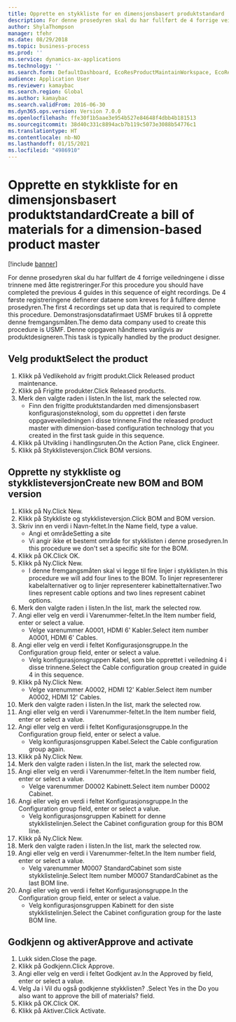 ```yaml
---
title: Opprette en stykkliste for en dimensjonsbasert produktstandard
description: For denne prosedyren skal du har fullført de 4 forrige veiledningene i disse trinnene med åtte registreringer.
author: ShylaThompson
manager: tfehr
ms.date: 08/29/2018
ms.topic: business-process
ms.prod: ''
ms.service: dynamics-ax-applications
ms.technology: ''
ms.search.form: DefaultDashboard, EcoResProductMaintainWorkspace, EcoResProductOpenCasesFormPart, EcoResProductDetailsExtended, BOMConsistOf, BOMTable, InventItemIdLookupSimple, HcmWorkerLookUp
audience: Application User
ms.reviewer: kamaybac
ms.search.region: Global
ms.author: kamaybac
ms.search.validFrom: 2016-06-30
ms.dyn365.ops.version: Version 7.0.0
ms.openlocfilehash: ffe30f1b5aae3e954b527e84648f4dbb4b181513
ms.sourcegitcommit: 38d40c331c8894acb7b119c5073e3088b54776c1
ms.translationtype: HT
ms.contentlocale: nb-NO
ms.lasthandoff: 01/15/2021
ms.locfileid: "4986910"
---
```

# <a name="create-a-bill-of-materials-for-a-dimension-based-product-master"></a><span data-ttu-id="29b47-103">Opprette en stykkliste for en dimensjonsbasert produktstandard</span><span class="sxs-lookup"><span data-stu-id="29b47-103">Create a bill of materials for a dimension-based product master</span></span>

[!include [banner](../../includes/banner.md)]

<span data-ttu-id="29b47-104">For denne prosedyren skal du har fullført de 4 forrige veiledningene i disse trinnene med åtte registreringer.</span><span class="sxs-lookup"><span data-stu-id="29b47-104">For this procedure you should have completed the previous 4 guides in this sequence of eight recordings.</span></span> <span data-ttu-id="29b47-105">De 4 første registreringene definerer dataene som kreves for å fullføre denne prosedyren.</span><span class="sxs-lookup"><span data-stu-id="29b47-105">The first 4 recordings set up data that is required to complete this procedure.</span></span> <span data-ttu-id="29b47-106">Demonstrasjonsdatafirmaet USMF brukes til å opprette denne fremgangsmåten.</span><span class="sxs-lookup"><span data-stu-id="29b47-106">The demo data company used to create this procedure is USMF.</span></span> <span data-ttu-id="29b47-107">Denne oppgaven håndteres vanligvis av produktdesigneren.</span><span class="sxs-lookup"><span data-stu-id="29b47-107">This task is typically handled by the product designer.</span></span>


## <a name="select-the-product"></a><span data-ttu-id="29b47-108">Velg produkt</span><span class="sxs-lookup"><span data-stu-id="29b47-108">Select the product</span></span>
1. <span data-ttu-id="29b47-109">Klikk på Vedlikehold av frigitt produkt.</span><span class="sxs-lookup"><span data-stu-id="29b47-109">Click Released product maintenance.</span></span>
2. <span data-ttu-id="29b47-110">Klikk på Frigitte produkter.</span><span class="sxs-lookup"><span data-stu-id="29b47-110">Click Released products.</span></span>
3. <span data-ttu-id="29b47-111">Merk den valgte raden i listen.</span><span class="sxs-lookup"><span data-stu-id="29b47-111">In the list, mark the selected row.</span></span>
    * <span data-ttu-id="29b47-112">Finn den frigitte produktstandarden med dimensjonsbasert konfigurasjonsteknologi, som du opprettet i den første oppgaveveiledningen i disse trinnene.</span><span class="sxs-lookup"><span data-stu-id="29b47-112">Find the released product master with dimension-based configuration technology that you created in the first task guide in this sequence.</span></span>  
4. <span data-ttu-id="29b47-113">Klikk på Utvikling i handlingsruten.</span><span class="sxs-lookup"><span data-stu-id="29b47-113">On the Action Pane, click Engineer.</span></span>
5. <span data-ttu-id="29b47-114">Klikk på Stykklisteversjon.</span><span class="sxs-lookup"><span data-stu-id="29b47-114">Click BOM versions.</span></span>

## <a name="create-new-bom-and-bom-version"></a><span data-ttu-id="29b47-115">Opprette ny stykkliste og stykklisteversjon</span><span class="sxs-lookup"><span data-stu-id="29b47-115">Create new BOM and BOM version</span></span>
1. <span data-ttu-id="29b47-116">Klikk på Ny.</span><span class="sxs-lookup"><span data-stu-id="29b47-116">Click New.</span></span>
2. <span data-ttu-id="29b47-117">Klikk på Stykkliste og stykklisteversjon.</span><span class="sxs-lookup"><span data-stu-id="29b47-117">Click BOM and BOM version.</span></span>
3. <span data-ttu-id="29b47-118">Skriv inn en verdi i Navn-feltet.</span><span class="sxs-lookup"><span data-stu-id="29b47-118">In the Name field, type a value.</span></span>
    * <span data-ttu-id="29b47-119">Angi et område</span><span class="sxs-lookup"><span data-stu-id="29b47-119">Setting a site</span></span>  
    * <span data-ttu-id="29b47-120">Vi angir ikke et bestemt område for stykklisten i denne prosedyren.</span><span class="sxs-lookup"><span data-stu-id="29b47-120">In this procedure we don't set a specific site for the BOM.</span></span>  
4. <span data-ttu-id="29b47-121">Klikk på OK.</span><span class="sxs-lookup"><span data-stu-id="29b47-121">Click OK.</span></span>
5. <span data-ttu-id="29b47-122">Klikk på Ny.</span><span class="sxs-lookup"><span data-stu-id="29b47-122">Click New.</span></span>
    * <span data-ttu-id="29b47-123">I denne fremgangsmåten skal vi legge til fire linjer i stykklisten.</span><span class="sxs-lookup"><span data-stu-id="29b47-123">In this procedure we will add four lines to the BOM.</span></span> <span data-ttu-id="29b47-124">To linjer representerer kabelalternativer og to linjer representerer kabinettalternativer.</span><span class="sxs-lookup"><span data-stu-id="29b47-124">Two lines represent cable options and two lines represent cabinet options.</span></span>  
6. <span data-ttu-id="29b47-125">Merk den valgte raden i listen.</span><span class="sxs-lookup"><span data-stu-id="29b47-125">In the list, mark the selected row.</span></span>
7. <span data-ttu-id="29b47-126">Angi eller velg en verdi i Varenummer-feltet.</span><span class="sxs-lookup"><span data-stu-id="29b47-126">In the Item number field, enter or select a value.</span></span>
    * <span data-ttu-id="29b47-127">Velge varenummer A0001, HDMI 6' Kabler.</span><span class="sxs-lookup"><span data-stu-id="29b47-127">Select item number A0001, HDMI 6' Cables.</span></span>  
8. <span data-ttu-id="29b47-128">Angi eller velg en verdi i feltet Konfigurasjonsgruppe.</span><span class="sxs-lookup"><span data-stu-id="29b47-128">In the Configuration group field, enter or select a value.</span></span>
    * <span data-ttu-id="29b47-129">Velg konfigurasjonsgruppen Kabel, som ble opprettet i veiledning 4 i disse trinnene.</span><span class="sxs-lookup"><span data-stu-id="29b47-129">Select the Cable configuration group created in guide 4 in this sequence.</span></span>  
9. <span data-ttu-id="29b47-130">Klikk på Ny.</span><span class="sxs-lookup"><span data-stu-id="29b47-130">Click New.</span></span>
    * <span data-ttu-id="29b47-131">Velge varenummer A0002, HDMI 12' Kabler.</span><span class="sxs-lookup"><span data-stu-id="29b47-131">Select item number A0002, HDMI 12' Cables.</span></span>  
10. <span data-ttu-id="29b47-132">Merk den valgte raden i listen.</span><span class="sxs-lookup"><span data-stu-id="29b47-132">In the list, mark the selected row.</span></span>
11. <span data-ttu-id="29b47-133">Angi eller velg en verdi i Varenummer-feltet.</span><span class="sxs-lookup"><span data-stu-id="29b47-133">In the Item number field, enter or select a value.</span></span>
12. <span data-ttu-id="29b47-134">Angi eller velg en verdi i feltet Konfigurasjonsgruppe.</span><span class="sxs-lookup"><span data-stu-id="29b47-134">In the Configuration group field, enter or select a value.</span></span>
    * <span data-ttu-id="29b47-135">Velg konfigurasjonsgruppen Kabel.</span><span class="sxs-lookup"><span data-stu-id="29b47-135">Select the Cable configuration group again.</span></span>  
13. <span data-ttu-id="29b47-136">Klikk på Ny.</span><span class="sxs-lookup"><span data-stu-id="29b47-136">Click New.</span></span>
14. <span data-ttu-id="29b47-137">Merk den valgte raden i listen.</span><span class="sxs-lookup"><span data-stu-id="29b47-137">In the list, mark the selected row.</span></span>
15. <span data-ttu-id="29b47-138">Angi eller velg en verdi i Varenummer-feltet.</span><span class="sxs-lookup"><span data-stu-id="29b47-138">In the Item number field, enter or select a value.</span></span>
    * <span data-ttu-id="29b47-139">Velge varenummer D0002 Kabinett.</span><span class="sxs-lookup"><span data-stu-id="29b47-139">Select item number D0002 Cabinet.</span></span>  
16. <span data-ttu-id="29b47-140">Angi eller velg en verdi i feltet Konfigurasjonsgruppe.</span><span class="sxs-lookup"><span data-stu-id="29b47-140">In the Configuration group field, enter or select a value.</span></span>
    * <span data-ttu-id="29b47-141">Velg konfigurasjonsgruppen Kabinett for denne stykklistelinjen.</span><span class="sxs-lookup"><span data-stu-id="29b47-141">Select the Cabinet configuration group for this BOM line.</span></span>  
17. <span data-ttu-id="29b47-142">Klikk på Ny.</span><span class="sxs-lookup"><span data-stu-id="29b47-142">Click New.</span></span>
18. <span data-ttu-id="29b47-143">Merk den valgte raden i listen.</span><span class="sxs-lookup"><span data-stu-id="29b47-143">In the list, mark the selected row.</span></span>
19. <span data-ttu-id="29b47-144">Angi eller velg en verdi i Varenummer-feltet.</span><span class="sxs-lookup"><span data-stu-id="29b47-144">In the Item number field, enter or select a value.</span></span>
    * <span data-ttu-id="29b47-145">Velg varenummer M0007 StandardCabinet som siste stykklistelinje.</span><span class="sxs-lookup"><span data-stu-id="29b47-145">Select Item number M0007 StandardCabinet as the last BOM line.</span></span>  
20. <span data-ttu-id="29b47-146">Angi eller velg en verdi i feltet Konfigurasjonsgruppe.</span><span class="sxs-lookup"><span data-stu-id="29b47-146">In the Configuration group field, enter or select a value.</span></span>
    * <span data-ttu-id="29b47-147">Velg konfigurasjonsgruppen Kabinett for den siste stykklistelinjen.</span><span class="sxs-lookup"><span data-stu-id="29b47-147">Select the Cabinet configuration group for the laste BOM line.</span></span>  

## <a name="approve-and-activate"></a><span data-ttu-id="29b47-148">Godkjenn og aktiver</span><span class="sxs-lookup"><span data-stu-id="29b47-148">Approve and activate</span></span>
1. <span data-ttu-id="29b47-149">Lukk siden.</span><span class="sxs-lookup"><span data-stu-id="29b47-149">Close the page.</span></span>
2. <span data-ttu-id="29b47-150">Klikk på Godkjenn.</span><span class="sxs-lookup"><span data-stu-id="29b47-150">Click Approve.</span></span>
3. <span data-ttu-id="29b47-151">Angi eller velg en verdi i feltet Godkjent av.</span><span class="sxs-lookup"><span data-stu-id="29b47-151">In the Approved by field, enter or select a value.</span></span>
4. <span data-ttu-id="29b47-152">Velg Ja i Vil du også godkjenne stykklisten? .</span><span class="sxs-lookup"><span data-stu-id="29b47-152">Select Yes in the Do you also want to approve the bill of materials? field.</span></span>
5. <span data-ttu-id="29b47-153">Klikk på OK.</span><span class="sxs-lookup"><span data-stu-id="29b47-153">Click OK.</span></span>
6. <span data-ttu-id="29b47-154">Klikk på Aktiver.</span><span class="sxs-lookup"><span data-stu-id="29b47-154">Click Activate.</span></span>

